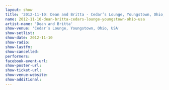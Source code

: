 ```yaml
---
layout: show
title: '2012-11-10: Dean and Britta - Cedar’s Lounge, Youngstown, Ohio, USA'
name: 2012-11-10-dean-britta-cedars-lounge-youngstown-ohio-usa
artist-name: 'Dean and Britta'
show-venue: 'Cedar’s Lounge, Youngstown, Ohio, USA'
show-setlist: 
show-date: 2012-11-10
show-radio: 
show-lastfm: 
show-cancelled: 
performers: 
facebook-event-url: 
show-poster-url: 
show-ticket-url: 
show-venue-website: 
show-additional: 
---
```



